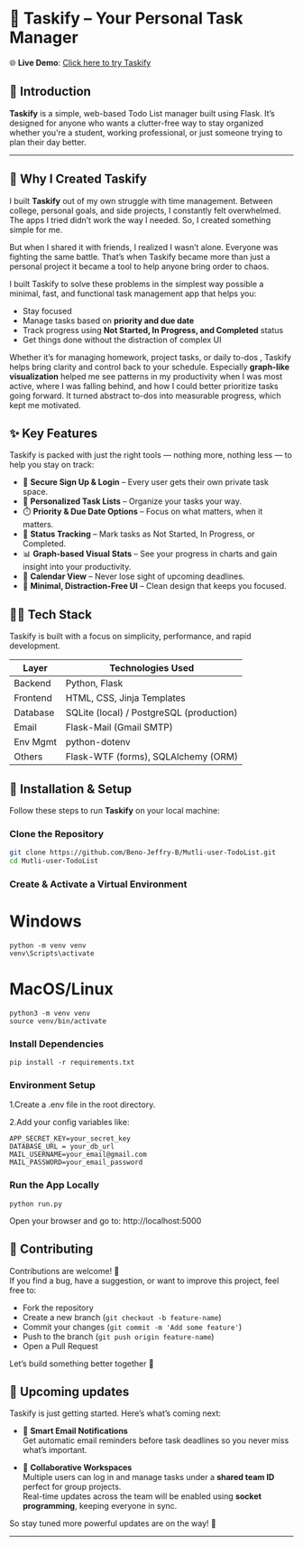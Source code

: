 # 📝 Taskify – Your Personal Task Manager

🌐 **Live Demo**: [Click here to try Taskify](https://taskify-cs70.onrender.com/)

## 📌 Introduction

**Taskify** is a simple, web-based Todo List manager built using Flask. It’s designed for anyone who wants a clutter-free way to stay organized whether you're a student, working professional, or just someone trying to plan their day better.

---

## 🎯 Why I Created Taskify

I built **Taskify** out of my own struggle with time management. Between college, personal goals, and side projects, I constantly felt overwhelmed. The apps I tried didn’t work the way I needed. So, I created something simple for me.

But when I shared it with friends, I realized I wasn’t alone. Everyone was fighting the same battle. That’s when Taskify became more than just a personal project it became a tool to help anyone bring order to chaos.

I built Taskify to solve these problems in the simplest way possible  a minimal, fast, and functional task management app that helps you:

- Stay focused  
- Manage tasks based on **priority and due date**  
- Track progress using **Not Started, In Progress, and Completed** status  
- Get things done without the distraction of complex UI  

Whether it’s for managing homework, project tasks, or daily to-dos , Taskify helps bring clarity and control back to your schedule.
Especially **graph-like visualization** helped me see patterns in my productivity when I was most active, where I was falling behind, and how I could better prioritize tasks going forward. It turned abstract to-dos into measurable progress, which kept me motivated.



## ✨ Key Features

Taskify is packed with just the right tools — nothing more, nothing less — to help you stay on track:

- 🔐 **Secure Sign Up & Login** – Every user gets their own private task space.
- 📝 **Personalized Task Lists** – Organize your tasks your way.
- ⏱️ **Priority & Due Date Options** – Focus on what matters, when it matters.
- 🔄 **Status Tracking** – Mark tasks as Not Started, In Progress, or Completed.
- 📊 **Graph-based Visual Stats** – See your progress in charts and gain insight into your productivity.
- 📅 **Calendar View** – Never lose sight of upcoming deadlines.
- 🧼 **Minimal, Distraction-Free UI** – Clean design that keeps you focused.




## 🧑‍💻 Tech Stack

Taskify is built with a focus on simplicity, performance, and rapid development.

| Layer        | Technologies Used            |
| ------------ | ---------------------------- |
| Backend    | Python, Flask                |
| Frontend   | HTML, CSS, Jinja Templates   |
| Database   | SQLite (local) / PostgreSQL (production) |
| Email      | Flask-Mail (Gmail SMTP)      |
| Env Mgmt   | python-dotenv                |
| Others     | Flask-WTF (forms), SQLAlchemy (ORM) |





## 🚀 Installation & Setup

Follow these steps to run **Taskify** on your local machine:

### Clone the Repository

```bash
git clone https://github.com/Beno-Jeffry-B/Mutli-user-TodoList.git
cd Mutli-user-TodoList
```

### Create & Activate a Virtual Environment
# Windows
```
python -m venv venv
venv\Scripts\activate
```
# MacOS/Linux
```
python3 -m venv venv
source venv/bin/activate
```

### Install Dependencies
```
pip install -r requirements.txt
```

### Environment Setup
1.Create a .env file in the root directory.

2.Add your config variables like:

```
APP_SECRET_KEY=your_secret_key
DATABASE_URL = your_db_url
MAIL_USERNAME=your_email@gmail.com
MAIL_PASSWORD=your_email_password
```

### Run the App Locally
```
python run.py
```
Open your browser and go to:
http://localhost:5000

## 🤝 Contributing

Contributions are welcome! 🎉  
If you find a bug, have a suggestion, or want to improve this project, feel free to:

- Fork the repository
- Create a new branch (`git checkout -b feature-name`)
- Commit your changes (`git commit -m 'Add some feature'`)
- Push to the branch (`git push origin feature-name`)
- Open a Pull Request

Let’s build something better together 🚀

## 🔮 Upcoming updates

Taskify is just getting started. Here’s what’s coming next:

- 📧 **Smart Email Notifications**  
  Get automatic email reminders before task deadlines so you never miss what’s important.

- 👥 **Collaborative Workspaces**  
  Multiple users can log in and manage tasks under a **shared team ID** perfect for group projects.  
  Real-time updates across the team will be enabled using **socket programming**, keeping everyone in sync.

So stay tuned more powerful updates are on the way! 🚀

---









